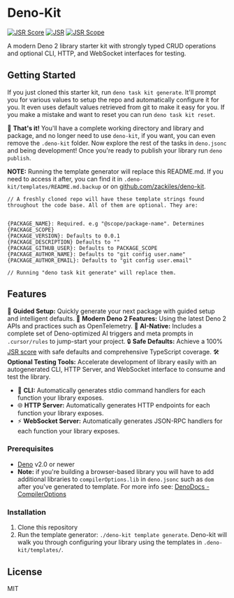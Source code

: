 # Deno-Kit

[![JSR Score](https://jsr.io/badges/@zackile/deno-kit/score)](https://jsr.io/@zackiles/deno-kit)
[![JSR](https://jsr.io/badges/@zackiles/deno-kit)](https://jsr.io/@zackiles/deno-kit)
[![JSR Scope](https://jsr.io/badges/@zackiles)](https://jsr.io/@zackiles)

A modern Deno 2 library starter kit with strongly typed CRUD operations and optional CLI, HTTP, and WebSocket interfaces for testing.

## Getting Started

If you just cloned this starter kit, run `deno task kit generate`. It'll prompt you for various values to setup the repo and automatically configure it for you. It even uses default values retrieved from git to make it easy for you. If you make a mistake and want to reset you can run `deno task kit reset`.

🎉 **That's it!** You'll have a complete working directory and library and package, and no longer need to use `deno-kit`, if you want, you can even remove the `.deno-kit` folder. Now explore the rest of the tasks in `deno.jsonc` and being development! Once you're ready to publish your library run `deno publish`.

**NOTE:** Running the template generator will replace this README.md. If you need to access it after, you can find it in `.deno-kit/templates/README.md.backup` or on [github.com/zackiles/deno-kit](https://github.com/zackiles/deno-kit/blob/main/README.md).

```text
// A freshly cloned repo will have these template strings found throughout the code base. All of them are optional. They are:


{PACKAGE_NAME}: Required. e.g "@scope/package-name". Determines {PACKAGE_SCOPE}
{PACKAGE_VERSION}: Defaults to 0.0.1
{PACKAGE_DESCRIPTION} Defaults to ""
{PACKAGE_GITHUB_USER}: Defaults to PACKAGE_SCOPE
{PACKAGE_AUTHOR_NAME}: Defaults to "git config user.name"
{PACKAGE_AUTHOR_EMAIL}: Defaults to "git config user.email"

// Running "deno task kit generate" will replace them.
```

## Features

🚀 **Guided Setup:** Quickly generate your next package with guided setup and intelligent defaults.
🦖 **Modern Deno 2 Features:** Using the latest Deno 2 APIs and practices such as OpenTelemetry.
🤖 **AI-Native:** Includes a complete set of Deno-optimized AI triggers and meta prompts in `.cursor/rules` to jump-start your project.
🔒 **Safe Defaults:** Achieve a 100% [JSR score](https://jsr.io/docs/scoring) with safe defaults and comprehensive TypeScript coverage.
🛠 **Optional Testing Tools:**
Accelerate development of library easily with an autogenerated CLI, HTTP Server, and WebSocket interface to consume and test the library.

- 🔹 **CLI:** Automatically generates stdio command handlers for each function your library exposes.
- 🌐 **HTTP Server:** Automatically generates HTTP endpoints for each function your library exposes.
- ⚡ **WebSocket Server:** Automatically generates JSON-RPC handlers for each function your library exposes.

### Prerequisites

- [Deno](https://deno.com/) v2.0 or newer
- **Note:** if you're building a browser-based library you will have to add additional libraries to `compilerOptions.lib` in `deno.jsonc` such as `dom` after you've generated to template. For more info see: [DenoDocs - CompilerOptions](https://docs.deno.com/runtime/reference/ts_config_migration/)

### Installation

1. Clone this repository
2. Run the template generator: `./deno-kit template generate`. Deno-kit will walk you through configuring your library using the templates in `.deno-kit/templates/`.

## License

MIT
